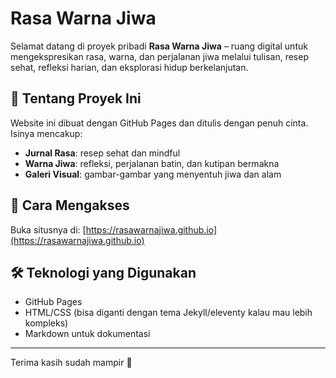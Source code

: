 # Rasa Warna Jiwa

Selamat datang di proyek pribadi **Rasa Warna Jiwa** – ruang digital untuk mengekspresikan rasa, warna, dan perjalanan jiwa melalui tulisan, resep sehat, refleksi harian, dan eksplorasi hidup berkelanjutan.

## 🌿 Tentang Proyek Ini
Website ini dibuat dengan GitHub Pages dan ditulis dengan penuh cinta. Isinya mencakup:
- **Jurnal Rasa**: resep sehat dan mindful
- **Warna Jiwa**: refleksi, perjalanan batin, dan kutipan bermakna
- **Galeri Visual**: gambar-gambar yang menyentuh jiwa dan alam

## 🚀 Cara Mengakses
Buka situsnya di: [https://rasawarnajiwa.github.io](https://rasawarnajiwa.github.io)

## 🛠️ Teknologi yang Digunakan
- GitHub Pages
- HTML/CSS (bisa diganti dengan tema Jekyll/eleventy kalau mau lebih kompleks)
- Markdown untuk dokumentasi

---

Terima kasih sudah mampir 🌸
